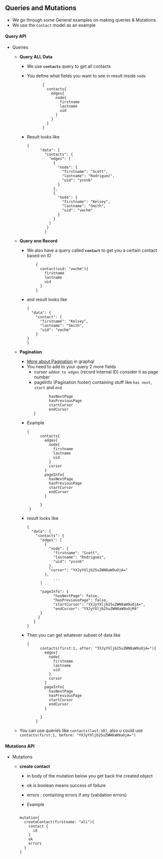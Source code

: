 ## Queries and Mutations

- We go through some General examples on making queries & Mutations.
- We use the ```Contact``` model as an example

#### Query API

- Queries

    - **Query ALL Data**
        - We use **```contacts```** query to get all contacts
        - You define what fields you want to see in result inside ```node```

             ```
                    {
                      contacts{
                        edges{
                          node{
                            firstname
                            lastname
                            uid
                          }
                        }
                      }
                    }
             ```
        - Result looks like
            ```
            {
                  "data": {
                    "contacts": {
                      "edges": [
                        {
                          "node": {
                            "firstname": "Scott",
                            "lastname": "Rodriguez",
                            "uid": "yvsnb"
                          }
                        },
                        {
                          "node": {
                            "firstname": "Kelsey",
                            "lastname": "Smith",
                            "uid": "vwchm"
                          }
                        }
                      ]
                     }
                    }
            ```

    -  **Query one Record**
        - We also have a query called **```contact```** to get you a certain contact based on ID
            ```
                {
                  contact(uid: "vwchm"){
                    firstname
                    lastname
                    uid
                  }
                }
            ```

        - and result looks like
            ```
            {
              "data": {
                "contact": {
                  "firstname": "Kelsey",
                  "lastname": "Smith",
                  "uid": "vwchm"
                }
            }
            }
            ```

    - **Pagination**
        - [More about Pagination](http://graphql.org/learn/pagination/) in graphql
        - You need to add to your query 2 more fields
            - cursor ```added to edges``` (record Internal ID) consider it as page number
            - pageInfo (Pagination footer) containing stuff like ```has next```, ```start``` and ```end```
            ```pageInfo{
                      hasNextPage
                      hasPreviousPage
                      startCursor
                      endCursor
               }
            ```
        - Example
            ```
            {
                  contacts{
                    edges{
                      node{
                        firstname
                        lastname
                        uid
                      }
                      cursor
                    }
                    pageInfo{
                      hasNextPage
                      hasPreviousPage
                      startCursor
                      endCursor
                    }

                  }
             }
            ```
        - result looks like
            ```
            {
              "data": {
                "contacts": {
                  "edges": [
                    {
                      "node": {
                        "firstname": "Scott",
                        "lastname": "Rodriguez",
                        "uid": "yvsnb"
                      },
                      "cursor": "YXJyYXljb25uZWN0aW9uOjA="
                    },
                        ...
                  ]

                  "pageInfo": {
                        "hasNextPage": false,
                        "hasPreviousPage": false,
                        "startCursor": "YXJyYXljb25uZWN0aW9uOjA=",
                        "endCursor": "YXJyYXljb25uZWN0aW9uOjM4"
                  }
                 }
               }
            }
            ```
        - Then you can get whatever subset of data like
            ```
            {
                  contacts(first:1, after: "YXJyYXljb25uZWN0aW9uOjA="){
                    edges{
                      node{
                        firstname
                        lastname
                        uid
                      }
                      cursor
                    }
                    pageInfo{
                      hasNextPage
                      hasPreviousPage
                      startCursor
                      endCursor
                    }

                  }
                }
            ```
    - You can use queries like ```contacts(last:10)```, also u could use ```contacts(first:1, before: "YXJyYXljb25uZWN0aW9uOjA=")```

#### Mutations API

- Mutations

    - **create contact**

        - in body of the mutation below you get back the created object
        - ok is boolean means success of failure
        - errors : containing errors if any (validation errors)

        - Example
        ```

        mutation{
          createContact(firstname: "ali"){
            contact {
              id
            }
            ok
            errors
          }
        }
        ```
